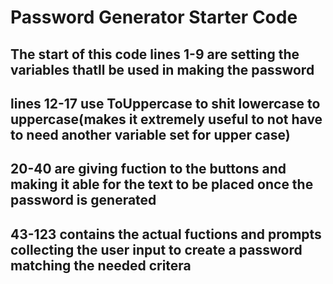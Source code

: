# Password Generator Starter Code


## The start of this code lines 1-9 are setting the variables thatll be used in making the password

## lines 12-17 use ToUppercase to shit lowercase to uppercase(makes it extremely useful to not have to need another variable set for upper case)

## 20-40 are giving fuction to the buttons and making it able for the text to be placed once the password is generated

## 43-123 contains the actual fuctions and prompts collecting the user input to create a password matching the needed critera